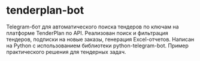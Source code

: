 # tenderplan-bot
Telegram-бот для автоматического поиска тендеров по ключам на платформе TenderPlan по API. Реализован поиск и фильтрация тендеров, подписки на новые заказы, генерация Excel-отчетов. Написан на Python с использованием библиотеки python-telegram-bot. Пример практического решения для тендерных задач.
